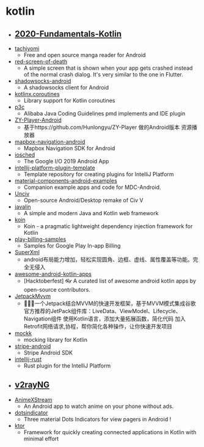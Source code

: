 # kotlin
- [2020-Fundamentals-Kotlin](https://github.com/Android-Academy-Global/2020-Fundamentals-Kotlin)
  - 
- [tachiyomi](https://github.com/inorichi/tachiyomi)
  - Free and open source manga reader for Android
- [red-screen-of-death](https://github.com/mlegy/red-screen-of-death)
  - A simple screen that is shown when your app gets crashed instead of the normal crash dialog. It's very similar to the one in Flutter.
- [shadowsocks-android](https://github.com/shadowsocks/shadowsocks-android)
  - A shadowsocks client for Android
- [kotlinx.coroutines](https://github.com/Kotlin/kotlinx.coroutines)
  - Library support for Kotlin coroutines
- [p3c](https://github.com/alibaba/p3c)
  - Alibaba Java Coding Guidelines pmd implements and IDE plugin
- [ZY-Player-Android](https://github.com/vicedev/ZY-Player-Android)
  - 基于https://github.com/Hunlongyu/ZY-Player 做的Android版本 资源播放器
- [mapbox-navigation-android](https://github.com/mapbox/mapbox-navigation-android)
  - Mapbox Navigation SDK for Android
- [iosched](https://github.com/google/iosched)
  - The Google I/O 2019 Android App
- [intellij-platform-plugin-template](https://github.com/JetBrains/intellij-platform-plugin-template)
  - Template repository for creating plugins for IntelliJ Platform
- [material-components-android-examples](https://github.com/material-components/material-components-android-examples)
  - Companion example apps and code for MDC-Android.
- [Unciv](https://github.com/yairm210/Unciv)
  - Open-source Android/Desktop remake of Civ V
- [javalin](https://github.com/tipsy/javalin)
  - A simple and modern Java and Kotlin web framework
- [koin](https://github.com/InsertKoinIO/koin)
  - Koin - a pragmatic lightweight dependency injection framework for Kotlin
- [play-billing-samples](https://github.com/android/play-billing-samples)
  - Samples for Google Play In-app Billing
- [SuperXml](https://github.com/long8313002/SuperXml)
  - android布局能力增加，轻松实现圆角、边框、虚线、属性覆盖等功能。完全无侵入
- [awesome-android-kotlin-apps](https://github.com/androiddevnotes/awesome-android-kotlin-apps)
  - [Hacktoberfest] 👓 A curated list of awesome android kotlin apps by open-source contributors.
- [JetpackMvvm](https://github.com/hegaojian/JetpackMvvm)
  - 🐔🐔🐔一个Jetpack结合MVVM的快速开发框架，基于MVVM模式集成谷歌官方推荐的JetPack组件库：LiveData、ViewModel、Lifecycle、Navigation组件 使用Kotlin语言，添加大量拓展函数，简化代码 加入Retrofit网络请求,协程，帮你简化各种操作，让你快速开发项目
- [mockk](https://github.com/mockk/mockk)
  - mocking library for Kotlin
- [stripe-android](https://github.com/stripe/stripe-android)
  - Stripe Android SDK
- [intellij-rust](https://github.com/intellij-rust/intellij-rust)
  - Rust plugin for the IntelliJ Platform
- [v2rayNG](https://github.com/2dust/v2rayNG)
  - 
- [AnimeXStream](https://github.com/mukul500/AnimeXStream)
  - An Android app to watch anime on your phone without ads.
- [dotsindicator](https://github.com/tommybuonomo/dotsindicator)
  - Three material Dots Indicators for view pagers in Android !
- [ktor](https://github.com/ktorio/ktor)
  - Framework for quickly creating connected applications in Kotlin with minimal effort
